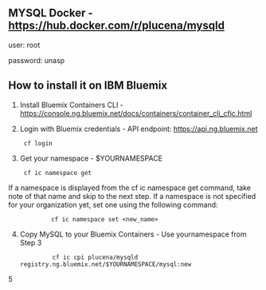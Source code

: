 MYSQL Docker - https://hub.docker.com/r/plucena/mysqld
---------------

user: root

password: unasp


How to install it on IBM Bluemix
-----------------

1. Install Bluemix Containers CLI - https://console.ng.bluemix.net/docs/containers/container_cli_cfic.html

2. Login with Bluemix credentials - API endpoint: https://api.ng.bluemix.net

        cf login


3. Get your namespace - $YOURNAMESPACE

        cf ic namespace get

If a namespace is displayed from the cf ic namespace get command, take note of that name and skip to the next step. If a namespace is not specified for your organization yet, set one using the following command:

                cf ic namespace set <new_name>

4. Copy MySQL to your Bluemix Containers - Use yournamespace from Step 3 

                cf ic cpi plucena/mysqld registry.ng.bluemix.net/$YOURNAMESPACE/mysql:new
        
5
 
